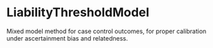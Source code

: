 # LiabilityThresholdModel
Mixed model method for case control outcomes, for proper calibration under ascertainment bias and relatedness. 
